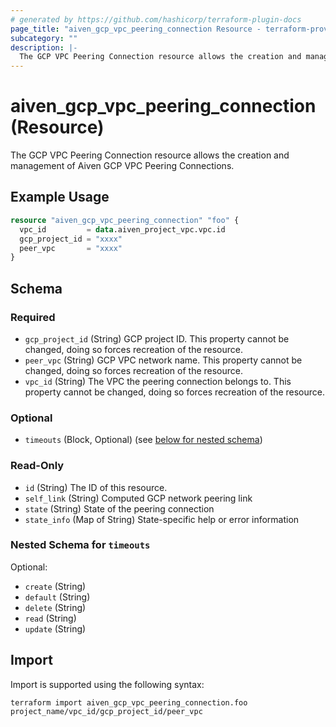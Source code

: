 ```yaml
---
# generated by https://github.com/hashicorp/terraform-plugin-docs
page_title: "aiven_gcp_vpc_peering_connection Resource - terraform-provider-aiven"
subcategory: ""
description: |-
  The GCP VPC Peering Connection resource allows the creation and management of Aiven GCP VPC Peering Connections.
---
```


# aiven_gcp_vpc_peering_connection (Resource)

The GCP VPC Peering Connection resource allows the creation and management of Aiven GCP VPC Peering Connections.

## Example Usage

```terraform
resource "aiven_gcp_vpc_peering_connection" "foo" {
  vpc_id         = data.aiven_project_vpc.vpc.id
  gcp_project_id = "xxxx"
  peer_vpc       = "xxxx"
}
```

<!-- schema generated by tfplugindocs -->
## Schema

### Required

- `gcp_project_id` (String) GCP project ID. This property cannot be changed, doing so forces recreation of the resource.
- `peer_vpc` (String) GCP VPC network name. This property cannot be changed, doing so forces recreation of the resource.
- `vpc_id` (String) The VPC the peering connection belongs to. This property cannot be changed, doing so forces recreation of the resource.

### Optional

- `timeouts` (Block, Optional) (see [below for nested schema](#nestedblock--timeouts))

### Read-Only

- `id` (String) The ID of this resource.
- `self_link` (String) Computed GCP network peering link
- `state` (String) State of the peering connection
- `state_info` (Map of String) State-specific help or error information

<a id="nestedblock--timeouts"></a>
### Nested Schema for `timeouts`

Optional:

- `create` (String)
- `default` (String)
- `delete` (String)
- `read` (String)
- `update` (String)

## Import

Import is supported using the following syntax:

```shell
terraform import aiven_gcp_vpc_peering_connection.foo project_name/vpc_id/gcp_project_id/peer_vpc
```
